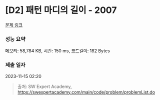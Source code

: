 # [D2] 패턴 마디의 길이 - 2007 

[문제 링크](https://swexpertacademy.com/main/code/problem/problemDetail.do?contestProbId=AV5P1kNKAl8DFAUq) 

### 성능 요약

메모리: 58,784 KB, 시간: 150 ms, 코드길이: 182 Bytes

### 제출 일자

2023-11-15 02:20



> 출처: SW Expert Academy, https://swexpertacademy.com/main/code/problem/problemList.do